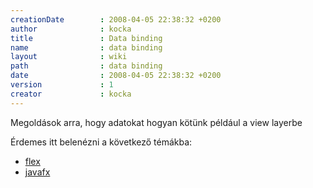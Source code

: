 ```yaml
---
creationDate        : 2008-04-05 22:38:32 +0200 
author              : kocka 
title               : Data binding 
name                : data binding 
layout              : wiki 
path                : data binding 
date                : 2008-04-05 22:38:32 +0200 
version             : 1 
creator             : kocka 
---
```

Megoldások arra, hogy adatokat hogyan kötünk például a view layerbe

Érdemes itt belenézni a következő témákba:

*   [flex](flex.html)
*   [javafx](JavaFX.html)

